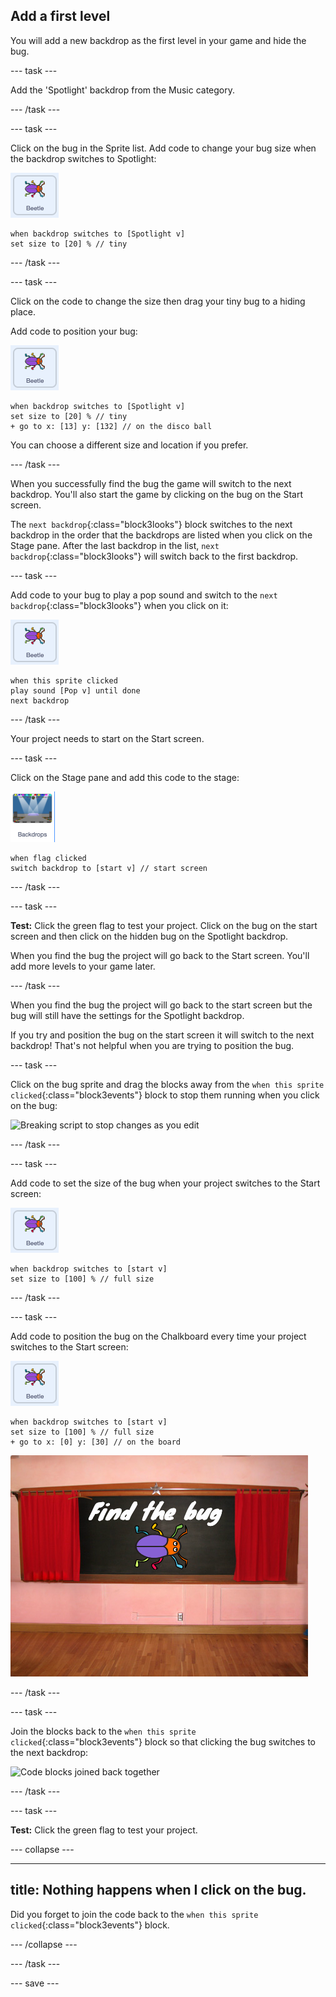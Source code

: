 ## Add a first level

You will add a new backdrop as the first level in your game and hide the bug. 

--- task ---

Add the 'Spotlight' backdrop from the Music category.

--- /task ---

--- task ---

Click on the bug in the Sprite list. Add code to change your bug size when the backdrop switches to Spotlight:

![Bug sprite](images/bug-sprite.png)

```blocks3
when backdrop switches to [Spotlight v]
set size to [20] % // tiny
``` 

--- /task ---

--- task ---

Click on the code to change the size then drag your tiny bug to a hiding place. 

Add code to position your bug:

![Bug sprite](images/bug-sprite.png)

```blocks3
when backdrop switches to [Spotlight v]
set size to [20] % // tiny
+ go to x: [13] y: [132] // on the disco ball
```

You can choose a different size and location if you prefer. 

--- /task ---

When you successfully find the bug the game will switch to the next backdrop. You'll also start the game by clicking on the bug on the Start screen.

The `next backdrop`{:class="block3looks"} block switches to the next backdrop in the order that the backdrops are listed when you click on the Stage pane. After the last backdrop in the list, `next backdrop`{:class="block3looks"} will switch back to the first backdrop.

--- task ---

Add code to your bug to play a pop sound and switch to the `next backdrop`{:class="block3looks"} when you click on it:

![Bug sprite](images/bug-sprite.png)

```blocks3
when this sprite clicked
play sound [Pop v] until done
next backdrop
```

--- /task ---

Your project needs to start on the Start screen.

--- task ---

Click on the Stage pane and add this code to the stage:

![Image of the stage icon](images/stage-image.png)

```blocks3
when flag clicked
switch backdrop to [start v] // start screen
```

--- /task ---

--- task ---

**Test:** Click the green flag to test your project. Click on the bug on the start screen and then click on the hidden bug on the Spotlight backdrop.

When you find the bug the project will go back to the Start screen. You'll add more levels to your game later.

--- /task ---

When you find the bug the project will go back to the start screen but the bug will still have the settings for the Spotlight backdrop. 

If you try and position the bug on the start screen it will switch to the next backdrop! That's not helpful when you are trying to position the bug.

--- task ---

Click on the bug sprite and drag the blocks away from the `when this sprite clicked`{:class="block3events"} block to stop them running when you click on the bug:

![Breaking script to stop changes as you edit](breaking-script.gif)

--- /task ---

--- task ---

Add code to set the size of the bug when your project switches to the Start screen:

![Bug sprite](images/bug-sprite.png)

```blocks3
when backdrop switches to [start v]
set size to [100] % // full size
```

--- /task ---

--- task ---

Add code to position the bug on the Chalkboard every time your project switches to the Start screen:

![Bug sprite](images/bug-sprite.png)

```blocks3
when backdrop switches to [start v]
set size to [100] % // full size
+ go to x: [0] y: [30] // on the board
```

![Bug sprite positioned on the Chalkboard](images/bug-chalkboard.png)

--- /task ---

--- task ---

Join the blocks back to the `when this sprite clicked`{:class="block3events"} block so that clicking the bug switches to the next backdrop:

![Code blocks joined back together](fixed-script.gif)

--- /task ---

--- task ---

**Test:** Click the green flag to test your project. 

--- collapse ---

---
title: Nothing happens when I click on the bug.
---

Did you forget to join the code back to the `when this sprite clicked`{:class="block3events"} block.

--- /collapse ---

--- /task ---

--- save ---
